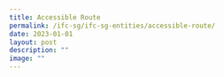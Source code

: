 ```yaml
---
title: Accessible Route
permalink: /ifc-sg/ifc-sg-entities/accessible-route/
date: 2023-01-01
layout: post
description: ""
image: ""
---
```

